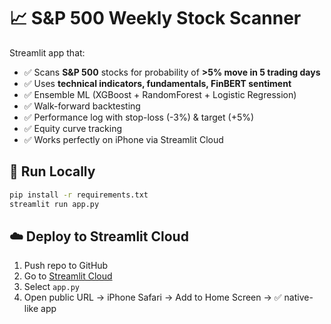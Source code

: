 # 📈 S&P 500 Weekly Stock Scanner

Streamlit app that:
- ✅ Scans **S&P 500** stocks for probability of **>5% move in 5 trading days**
- ✅ Uses **technical indicators, fundamentals, FinBERT sentiment**
- ✅ Ensemble ML (XGBoost + RandomForest + Logistic Regression)
- ✅ Walk-forward backtesting
- ✅ Performance log with stop-loss (-3%) & target (+5%)
- ✅ Equity curve tracking
- ✅ Works perfectly on iPhone via Streamlit Cloud

## 🚀 Run Locally
```bash
pip install -r requirements.txt
streamlit run app.py
```

## ☁️ Deploy to Streamlit Cloud
1. Push repo to GitHub  
2. Go to [Streamlit Cloud](https://streamlit.io/cloud)  
3. Select `app.py`  
4. Open public URL → iPhone Safari → Add to Home Screen → ✅ native-like app
